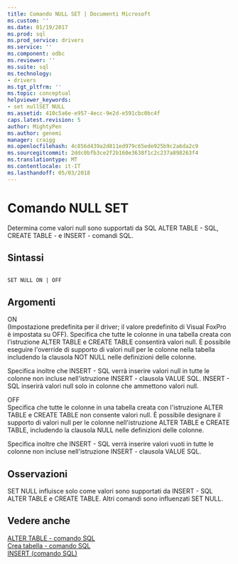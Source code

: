 ```yaml
---
title: Comando NULL SET | Documenti Microsoft
ms.custom: ''
ms.date: 01/19/2017
ms.prod: sql
ms.prod_service: drivers
ms.service: ''
ms.component: odbc
ms.reviewer: ''
ms.suite: sql
ms.technology:
- drivers
ms.tgt_pltfrm: ''
ms.topic: conceptual
helpviewer_keywords:
- set nullSET NULL
ms.assetid: 410c5a6e-e957-4ecc-9e2d-e591cbc0bc4f
caps.latest.revision: 5
author: MightyPen
ms.author: genemi
manager: craigg
ms.openlocfilehash: 4c856d439a2d811ed979c65ede925b9c2a6da2c9
ms.sourcegitcommit: 2ddc0bfb3ce2f2b160e3638f1c2c237a898263f4
ms.translationtype: MT
ms.contentlocale: it-IT
ms.lasthandoff: 05/03/2018
---
```

# <a name="set-null-command"></a>Comando NULL SET
Determina come valori null sono supportati da SQL ALTER TABLE - SQL, CREATE TABLE - e INSERT - comandi SQL.  
  
## <a name="syntax"></a>Sintassi  
  
```  
  
SET NULL ON | OFF  
```  
  
## <a name="arguments"></a>Argomenti  
 ON  
 (Impostazione predefinita per il driver; il valore predefinito di Visual FoxPro è impostata su OFF). Specifica che tutte le colonne in una tabella creata con l'istruzione ALTER TABLE e CREATE TABLE consentirà valori null. È possibile eseguire l'override di supporto di valori null per le colonne nella tabella includendo la clausola NOT NULL nelle definizioni delle colonne.  
  
 Specifica inoltre che INSERT - SQL verrà inserire valori null in tutte le colonne non incluse nell'istruzione INSERT - clausola VALUE SQL. INSERT - SQL inserirà valori null solo in colonne che ammettono valori null.  
  
 OFF  
 Specifica che tutte le colonne in una tabella creata con l'istruzione ALTER TABLE e CREATE TABLE non consente valori null. È possibile designare il supporto di valori null per le colonne nell'istruzione ALTER TABLE e CREATE TABLE, includendo la clausola NULL nelle definizioni delle colonne.  
  
 Specifica inoltre che INSERT - SQL verrà inserire valori vuoti in tutte le colonne non incluse nell'istruzione INSERT - clausola VALUE SQL.  
  
## <a name="remarks"></a>Osservazioni  
 SET NULL influisce solo come valori sono supportati da INSERT - SQL ALTER TABLE e CREATE TABLE. Altri comandi sono influenzati SET NULL.  
  
## <a name="see-also"></a>Vedere anche  
 [ALTER TABLE - comando SQL](../../odbc/microsoft/alter-table-sql-command.md)   
 [Crea tabella - comando SQL](../../odbc/microsoft/create-table-sql-command.md)   
 [INSERT (comando SQL)](../../odbc/microsoft/insert-sql-command.md)
